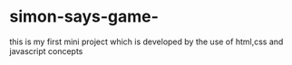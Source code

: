 # simon-says-game-
this is my first mini project which is developed by the use of html,css and javascript concepts
